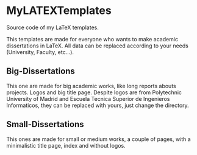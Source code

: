 # MyLATEXTemplates

Source code of my LaTeX templates.

This templates are made for everyone who wants to make academic dissertations in LaTeX.
All data can be replaced according to your needs (University, Faculty, etc...).

## Big-Dissertations

This one are made for big academic works, like long reports abouts projects.
Logos and big title page.
Despite logos are from Polytechnic University of Madrid and Escuela Tecnica Superior de Ingenieros Informaticos, they can be replaced with yours, just change the directory.

## Small-Dissertations

This ones are made for small or medium works, a couple of pages, with a minimalistic title page, index and without logos.
